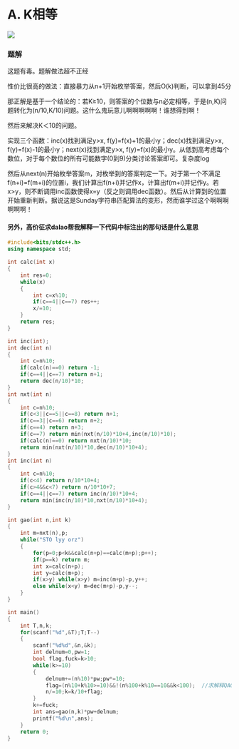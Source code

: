 # A. K相等

![](http://www.ebola.pro/images/20181007A.jpg)

### 题解

这题有毒。题解做法超不正经

性价比很高的做法：直接暴力从n+1开始枚举答案，然后O(k)判断，可以拿到45分

那正解是基于一个结论的：若K≥10，则答案的个位数与n必定相等，于是(n,K)问题转化为(n/10,K/10)问题。这什么鬼玩意儿啊啊啊啊啊！谁想得到啊！

然后来解决K＜10的问题。

实现三个函数：inc(x)找到满足y>x, f(y)=f(x)+1的最小y；dec(x)找到满足y>x, f(y)=f(x)-1的最小y；next(x)找到满足y>x, f(y)=f(x)的最小y。从低到高考虑每个数位，对于每个数位的所有可能数字(0到9)分类讨论答案即可。复杂度log

然后从next(n)开始枚举答案m，对枚举到的答案判定一下。对于第一个不满足f(n+i)=f(m+i)的位置i，我们计算出f(n+i)并记作x，计算出f(m+i)并记作y。若x>y，则不断调用inc函数使得x=y（反之则调用dec函数）。然后从计算到的位置开始重新判断。据说这是Sunday字符串匹配算法的变形，然而谁学过这个啊啊啊啊啊啊！

#### 另外，高价征求dalao帮我解释一下代码中标注出的那句话是什么意思

```cpp
#include<bits/stdc++.h>
using namespace std;

int calc(int x)
{
    int res=0;
    while(x)
    {
        int c=x%10;
        if(c==4||c==7) res++;
        x/=10;
    }
    return res;
}

int inc(int);
int dec(int n)
{
    int c=n%10;
    if(calc(n)==0) return -1;
    if(c==4||c==7) return n+1;
    return dec(n/10)*10;
}
int nxt(int n)
{
    int c=n%10;
    if(c<3||c==5||c==8) return n+1;
    if(c==3||c==6) return n+2;
    if(c==4) return n+3;
    if(c==7) return min(nxt(n/10)*10+4,inc(n/10)*10);
    if(calc(n)==0) return nxt(n/10)*10;
    return min(nxt(n/10)*10,dec(n/10)*10+4);
}
int inc(int n)
{
    int c=n%10;
    if(c<4) return n/10*10+4;
    if(c>4&&c<7) return n/10*10+7;
    if(c==4||c==7) return inc(n/10)*10+4;
    return min(inc(n/10)*10,nxt(n/10)*10+4);
}

int gao(int n,int k)
{
    int m=nxt(n),p;
    while("STO lyy orz")
    {
        for(p=0;p<k&&calc(n+p)==calc(m+p);p++);
        if(p==k) return m;
        int x=calc(n+p);
        int y=calc(m+p);
        if(x>y) while(x>y) m=inc(m+p)-p,y++;
        else while(x<y) m=dec(m+p)-p,y--;
    }
}

int main()
{
    int T,n,k;
    for(scanf("%d",&T);T;T--)
    {
        scanf("%d%d",&n,&k);
        int delnum=0,pw=1;
        bool flag,fuck=k>10;
        while(k>=10)
        {
            delnum+=(n%10)*pw;pw*=10;
            flag=(n%10+k%10>=10)&&!(n%100+k%10==10&&k<100);  //求解释QAQ
            n/=10;k=k/10+flag;
        }
        k+=fuck;
        int ans=gao(n,k)*pw+delnum;
        printf("%d\n",ans);
    }
    return 0;
}
```


